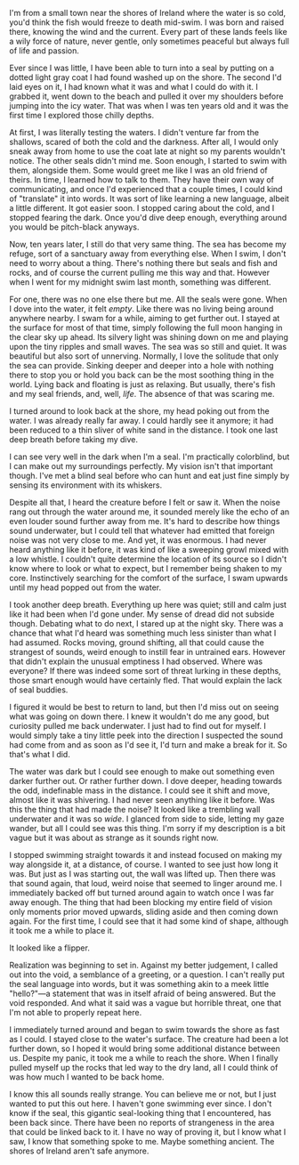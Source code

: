 I'm from a small town near the shores of Ireland where the water is so cold, you'd think the fish would freeze to death mid-swim. I was born and raised there, knowing the wind and the current. Every part of these lands feels like a wily force of nature, never gentle, only sometimes peaceful but always full of life and passion. 

Ever since I was little, I have been able to turn into a seal by putting on a dotted light gray coat I had found washed up on the shore. The second I'd laid eyes on it, I had known what it was and what I could do with it. I grabbed it, went down to the beach and pulled it over my shoulders before jumping into the icy water. That was when I was ten years old and it was the first time I explored those chilly depths.

At first, I was literally testing the waters. I didn't venture far from the shallows, scared of both the cold and the darkness. After all, I would only sneak away from home to use the coat late at night so my parents wouldn't notice. The other seals didn't mind me. Soon enough, I started to swim with them, alongside them. Some would greet me like I was an old friend of theirs. In time, I learned how to talk to them. They have their own way of communicating, and once I'd experienced that a couple times, I could kind of "translate" it into words. It was sort of like learning a new language, albeit a little different. It got easier soon. I stopped caring about the cold, and I stopped fearing the dark. Once you'd dive deep enough, everything around you would be pitch-black anyways.

Now, ten years later, I still do that very same thing. The sea has become my refuge, sort of a sanctuary away from everything else. When I swim, I don't need to worry about a thing. There's nothing there but seals and fish and rocks, and of course the current pulling me this way and that. However when I went for my midnight swim last month, something was different.

For one, there was no one else there but me. All the seals were gone. When I dove into the water, it felt *empty*. Like there was no living being around anywhere nearby. I swam for a while, aiming to get further out. I stayed at the surface for most of that time, simply following the full moon hanging in the clear sky up ahead. Its silvery light was shining down on me and playing upon the tiny ripples and small waves. The sea was so still and quiet. It was beautiful but also sort of unnerving. Normally, I love the solitude that only the sea can provide. Sinking deeper and deeper into a hole with nothing there to stop you or hold you back can be the most soothing thing in the world. Lying back and floating is just as relaxing. But usually, there's fish and my seal friends, and, well, *life*. The absence of that was scaring me.

I turned around to look back at the shore, my head poking out from the water. I was already really far away. I could hardly see it anymore; it had been reduced to a thin sliver of white sand in the distance. I took one last deep breath before taking my dive. 

I can see very well in the dark when I'm a seal. I'm practically colorblind, but I can make out my surroundings perfectly. My vision isn't that important though. I've met a blind seal before who can hunt and eat just fine simply by sensing its environment with its whiskers.  

Despite all that, I heard the creature before I felt or saw it. When the noise rang out through the water around me, it sounded merely like the echo of an even louder sound further away from me. It's hard to describe how things sound underwater, but I could tell that whatever had emitted that foreign noise was not very close to me. And yet, it was enormous. I had never heard anything like it before, it was kind of like a sweeping growl mixed with a low whistle. I couldn't quite determine the location of its source so I didn't know where to look or what to expect, but I remember being shaken to my core. Instinctively searching for the comfort of the surface, I swam upwards until my head popped out from the water. 

I took another deep breath. Everything up here was quiet; still and calm just like it had been when I'd gone under. My sense of dread did not subside though. Debating what to do next, I stared up at the night sky. There was a chance that what I'd heard was something much less sinister than what I had assumed. Rocks moving, ground shifting, all that could cause the strangest of sounds, weird enough to instill fear in untrained ears. However that didn't explain the unusual emptiness I had observed. Where was everyone? If there was indeed some sort of threat lurking in these depths, those smart enough would have certainly fled. That would explain the lack of seal buddies.

I figured it would be best to return to land, but then I'd miss out on seeing what was going on down there. I knew it wouldn't do me any good, but curiosity pulled me back underwater. I just had to find out for myself. I would simply take a tiny little peek into the direction I suspected the sound had come from and as soon as I'd see it, I'd turn and make a break for it. So that's what I did.

The water was dark but I could see enough to make out something even darker further out. Or rather further down. I dove deeper, heading towards the odd, indefinable mass in the distance. I could see it shift and move, almost like it was shivering. I had never seen anything like it before. Was this the thing that had made the noise? It looked like a trembling wall underwater and it was so *wide*. I glanced from side to side, letting my gaze wander, but all I could see was this thing. I'm sorry if my description is a bit vague but it was about as strange as it sounds right now. 

I stopped swimming straight towards it and instead focused on making my way alongside it, at a distance, of course. I wanted to see just how long it was. But just as I was starting out, the wall was lifted up. Then there was that sound again, that loud, weird noise that seemed to linger around me. I immediately backed off but turned around again to watch once I was far away enough. The thing that had been blocking my entire field of vision only moments prior moved upwards, sliding aside and then coming down again. For the first time, I could see that it had some kind of shape, although it took me a while to place it. 

It looked like a flipper. 

Realization was beginning to set in. Against my better judgement, I called out into the void, a semblance of a greeting, or a question. I can't really put the seal language into words, but it was something akin to a meek little "hello?"—a statement that was in itself afraid of being answered. But the void responded. And what it said was a vague but horrible threat, one that I'm not able to properly repeat here.

I immediately turned around and began to swim towards the shore as fast as I could. I stayed close to the water's surface. The creature had been a lot further down, so I hoped it would bring some additional distance between us. Despite my panic, it took me a while to reach the shore. When I finally pulled myself up the rocks that led way to the dry land, all I could think of was how much I wanted to be back home. 

I know this all sounds really strange. You can believe me or not, but I just wanted to put this out here. I haven't gone swimming ever since. I don't know if the seal, this gigantic seal-looking thing that I encountered, has been back since. There have been no reports of strangeness in the area that could be linked back to it. I have no way of proving it, but I know what I saw, I know that something spoke to me. Maybe something ancient. The shores of Ireland aren't safe anymore.